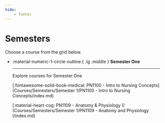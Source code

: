 ```yaml
---
hide: 
    - footer
---
```


# Semesters

Choose a course from the grid below.

<div class="grid cards" markdown>

-  :material-numeric-1-circle-outline:{ .lg .middle }  __Semester One__

    ---

    Explore courses for Semester One

    [:fontawesome-solid-book-medical: PN1100 - Intro to Nursing Concepts](Courses/Semesters/Semester 1/PN1100 - Intro to Nursing Concepts/index.md)

    [:material-heart-cog: PN1109 - Anatomy & Physiology I](Courses/Semesters/Semester 1/PN1109 - Anatomy and Physiology I/index.md)
    


</div>

